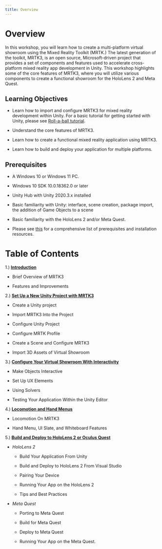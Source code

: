 ```yaml
---
title: Overview
---
```


# Overview

In this workshop, you will learn how to create a multi-platform virtual showroom using the Mixed Reality Toolkit (MRTK.) The latest generation of the toolkit, MRTK3, is an open source, Microsoft-driven project that provides a set of components and features used to accelerate cross-platform mixed reality app development in Unity. This workshop highlights some of the core features of MRTK3, where you will utilize various components to create a functional showroom for the HoloLens 2 and Meta Quest.

## Learning Objectives

- Learn how to import and configure MRTK3 for mixed reality development within Unity. For a basic tutorial for getting started with Unity, please see [Roll-a-ball tutorial](https://learn.unity.com/project/roll-a-ball).

- Understand the core features of MRTK3.

- Learn how to create a functional mixed reality application using MRTK3.

- Learn how to build and deploy your application for multiple platforms.

## Prerequisites

- A Windows 10 or Windows 11 PC.  

- Windows 10 SDK 10.0.18362.0 or later  

- Unity Hub with Unity 2020.3.x installed  

- Basic familiarity with Unity: interface, scene creation, package import, the addition of Game Objects to a scene 

- Basic familiarity with the HoloLens 2 and/or Meta Quest. 

- Please see [this](https://docs.microsoft.com/en-us/windows/mixed-reality/develop/install-the-tools) for a comprehensive list of prerequisites and installation resources.

# Table of Contents 
1.) [**Introduction**](1-introduction.md)
    
- Brief Overview of MRTK3

- Features and Improvements


2.) [**Set Up a New Unity Project with MRTK3**](2-setup-unity-project.md)

- Create a Unity project

- Import MRTK3 Into the Project

- Configure Unity Project 

- Configure MRTK Profile

- Create a Scene and Configure MRTK3

- Import 3D Assets of Virtual Showroom

3.) [**Configure Your Virtual Showroom With Interactivity**](3-configure-virtual-showroom.md)


-	Make Objects Interactive

-	Set Up UX Elements

-	Using Solvers

-	Testing Your Application Within the Unity Editor

4.) [**Locomotion and Hand Menus**](4-locomoting-around-virtual-showroom.md)

-	Locomotion On MRTK3

-	Hand Menu, UI Slate, and Whiteboard Features

5.) [**Build and Deploy to HoloLens 2 or Oculus Quest**](5-build-deploy.md)
-	*HoloLens 2*

    -	Build Your Application From Unity

    -	Build and Deploy to HoloLens 2 From Visual Studio

    -	Pairing Your Device

    -	Running Your App on the HoloLens 2

    -	Tips and Best Practices
- *Meta Quest*

    - Porting to Meta Quest
    
    - Build for Meta Quest
    
    - Deploy to Meta Quest
    
    - Running Your App on the Meta Quest.




